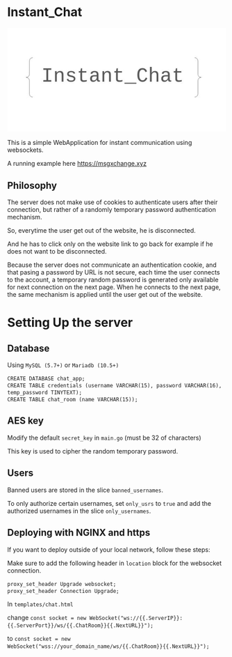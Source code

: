 # Instant_Chat

![logo](static/logo.jpg)

This is a simple WebApplication for instant communication using websockets.

A running example here https://msgxchange.xyz

## Philosophy

The server does not make use of cookies to authenticate users after their connection, but rather of a randomly temporary password authentication mechanism. 

So, everytime the user get out of the website, he is disconnected.

And he has to click only on the website link to go back for example if he does not want to be disconnected.

Because the server does not communicate an authentication cookie, and that pasing a password by URL is not secure, each time the user connects to the account, a temporary random password is generated only available for next connection on the next page. When he connects to the next page, the same mechanism is applied until the user get out of the website. 

# Setting Up the server

## Database

Using `MySQL (5.7+)` or `Mariadb (10.5+)`

```
CREATE DATABASE chat_app;
CREATE TABLE credentials (username VARCHAR(15), password VARCHAR(16), temp_password TINYTEXT);
CREATE TABLE chat_room (name VARCHAR(15));
```

## AES key

Modify the default `secret_key` in `main.go` (must be 32 of characters)

This key is used to cipher the random temporary password.

## Users

Banned users are stored in the slice `banned_usernames`.

To only authorize certain usernames, set `only_usrs` to `true` and add the authorized usernames in the slice `only_usernames`.

## Deploying with NGINX and https

If you want to deploy outside of your local network, follow these steps:

Make sure to add the following header in `location` block for the websocket connection.

```
proxy_set_header Upgrade websocket;
proxy_set_header Connection Upgrade;
```

In `templates/chat.html`

change `const socket = new WebSocket("ws://{{.ServerIP}}:{{.ServerPort}}/ws/{{.ChatRoom}}{{.NextURL}}");`

to `const socket = new WebSocket("wss://your_domain_name/ws/{{.ChatRoom}}{{.NextURL}}");`


